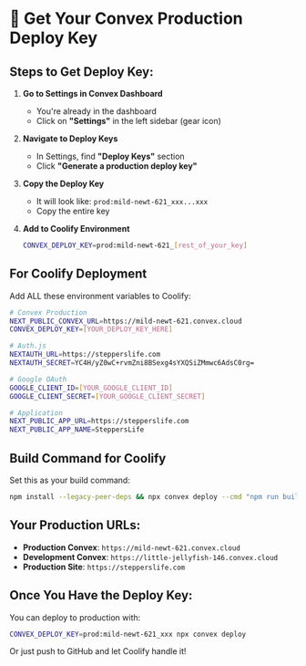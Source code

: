 # 🔑 Get Your Convex Production Deploy Key

## Steps to Get Deploy Key:

1. **Go to Settings in Convex Dashboard**
   - You're already in the dashboard
   - Click on **"Settings"** in the left sidebar (gear icon)

2. **Navigate to Deploy Keys**
   - In Settings, find **"Deploy Keys"** section
   - Click **"Generate a production deploy key"**

3. **Copy the Deploy Key**
   - It will look like: `prod:mild-newt-621_xxx...xxx`
   - Copy the entire key

4. **Add to Coolify Environment**
   ```bash
   CONVEX_DEPLOY_KEY=prod:mild-newt-621_[rest_of_your_key]
   ```

## For Coolify Deployment

Add ALL these environment variables to Coolify:

```bash
# Convex Production
NEXT_PUBLIC_CONVEX_URL=https://mild-newt-621.convex.cloud
CONVEX_DEPLOY_KEY=[YOUR_DEPLOY_KEY_HERE]

# Auth.js
NEXTAUTH_URL=https://stepperslife.com
NEXTAUTH_SECRET=YC4H/yZ0wC+rvmZni8BSexg4sYXQSiZMmwc6AdsC0rg=

# Google OAuth
GOOGLE_CLIENT_ID=[YOUR_GOOGLE_CLIENT_ID]
GOOGLE_CLIENT_SECRET=[YOUR_GOOGLE_CLIENT_SECRET]

# Application
NEXT_PUBLIC_APP_URL=https://stepperslife.com
NEXT_PUBLIC_APP_NAME=SteppersLife
```

## Build Command for Coolify

Set this as your build command:
```bash
npm install --legacy-peer-deps && npx convex deploy --cmd "npm run build"
```

## Your Production URLs:

- **Production Convex**: `https://mild-newt-621.convex.cloud`
- **Development Convex**: `https://little-jellyfish-146.convex.cloud`
- **Production Site**: `https://stepperslife.com`

## Once You Have the Deploy Key:

You can deploy to production with:
```bash
CONVEX_DEPLOY_KEY=prod:mild-newt-621_xxx npx convex deploy
```

Or just push to GitHub and let Coolify handle it!
